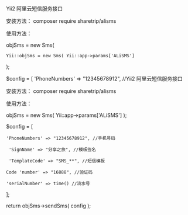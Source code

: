 
Yii2 阿里云短信服务接口

安装方法： composer require sharetrip/alisms

使用方法：

 objSms = new Sms( 

	Yii::objSms = new Sms( Yii::app->params['ALiSMS'] 

); 

$config = [ 'PhoneNumbers' => "12345678912", //Yii2 阿里云短信服务接口

安装方法： composer require sharetrip/alisms

使用方法： 

objSms = new Sms( Yii::app->params['ALiSMS'] ); 

$config = [ 

	'PhoneNumbers' => "12345678912", //手机号码

	 'SignName' => "分享之旅", //模板签名

	 'TemplateCode' => "SMS_**", //短信模板

	Code 'number' => "16888", //验证码

	'serialNumber' => time() //流水号 

];

 return objSms->sendSms( config );

